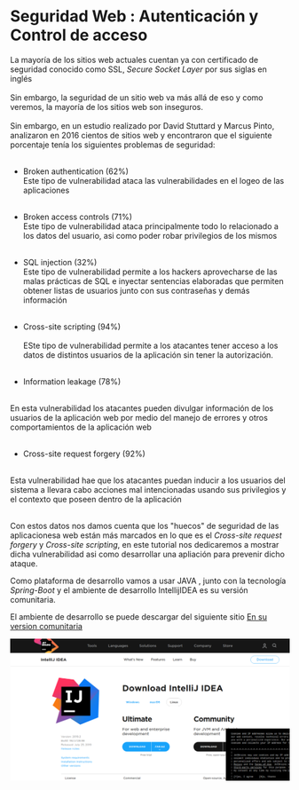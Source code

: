 # Seguridad Web : Autenticación y Control de acceso
La mayoría de los sitios web actuales cuentan ya con certificado de seguridad conocido como 
 SSL,  *Secure Socket Layer* por sus siglas en inglés<br><br>
 Sin embargo, la seguridad de un sitio web va más allá de eso y como veremos, la mayoría de los
  sitios web son inseguros.<bR><br>
  Sin embargo, en un estudio realizado por David Stuttard y Marcus Pinto, analizaron en
  2016 cientos de sitios web y encontraron que el siguiente porcentaje tenía los siguientes 
  problemas de seguridad:<br><br>
  * Broken authentication (62%)
  <br>Este tipo de vulnerabilidad ataca las vulnerabilidades en el logeo de las aplicaciones
  <br><br>
  * Broken access controls (71%)<br>
  Este tipo de vulnerabilidad  ataca principalmente  todo lo relacionado a 
  los datos del usuario, asi como poder robar privilegios de los mismos<br><br>
  
  
 
  * SQL injection (32%)<br>
  Este tipo de vulnerabilidad permite a los hackers aprovecharse de las malas prácticas de
   SQL e inyectar sentencias elaboradas que permiten obtener listas de usuarios junto con sus
   contraseñas y demás  información<br><br>
  
  * Cross-site scripting (94%)
  <br><br>
  ESte tipo de vulnerabilidad permite a los atacantes tener acceso a los datos de distintos usuarios  de la aplicación 
  sin tener la autorización.<br><br>
  
  * Information leakage (78%)
  <br>
  En esta vulnerabilidad los atacantes pueden divulgar información de los usuarios de la 
  aplicación web por medio del manejo de errores y otros comportamientos de la aplicación web
  <br><br>
  
  * Cross-site request forgery (92%)
  <br>
  Esta vulnerabilidad hae que los atacantes puedan inducir a los usuarios del sistema a 
   llevara cabo acciones mal intencionadas usando sus privilegios y el contexto que 
   poseen dentro de la aplicación<br><br>
  
  Con estos datos nos damos cuenta que los "huecos" de seguridad  de las aplicacionesa web 
  están más marcados en lo que es el *Cross-site request forgery* y *Cross-site scripting*, en este tutorial 
  nos dedicaremos a mostrar dicha vulnerabilidad asi como desarrollar una apliación para 
  prevenir dicho ataque.
  
  Como plataforma de desarrollo vamos a usar JAVA , junto con la tecnología *Spring-Boot* y el ambiente de desarrollo
  IntellijIDEA es su versión comunitaria.
  
  El ambiente de desarrollo se puede descargar del siguiente sitio [En su version comunitaria](https://www.jetbrains.com/idea/download/#section=linux)
  
  ![](.README_images/8564e5ff.png)